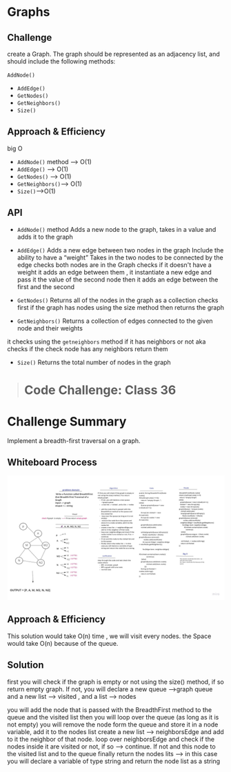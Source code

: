 

# Graphs


## Challenge
  create a Graph. The graph should be represented as an adjacency list, and should include the following methods:

   `AddNode()`
- `AddEdge()` 
- `GetNodes()` 
- `GetNeighbors()`
- `Size()`


## Approach & Efficiency
big O 

- `AddNode()` method --> O(1)
- `AddEdge()` --> O(1)
- `GetNodes()` --> O(1)
- `GetNeighbors()`--> O(1)
- `Size()`-->O(1)



## API

- `AddNode()` method 
Adds a new node to the graph, takes in a value and adds it to the graph 

- `AddEdge()`
Adds a new edge between two nodes in the graph
Include the ability to have a “weight”
Takes in the two nodes to be connected by the edge
checks both nodes are in the Graph
checks if  it doesn't have a weight
it adds an edge between them , it instantiate a new edge and pass it the value of the second node 
then it  adds an edge between the first and the second 



- `GetNodes()`
Returns all of the nodes in the graph as a collection 
checks first if the graph has nodes using the size method then returns the graph  

- `GetNeighbors()`
Returns a collection of edges connected to the given node and their weights

 it checks using the `getneighbors` method if it has neighbors or not
 aka  checks  if the check node has any neighbors return them

- `Size()`
Returns the total number of nodes in the graph



> # Code Challenge: Class 36
 

 # Challenge Summary
Implement a breadth-first traversal on a graph.

## Whiteboard Process
![](../assets/BFS.jpg)

## Approach & Efficiency
This solution would take O(n) time , we will visit every nodes.
the  Space  would take O(n) because of the queue.

## Solution

first you will check if the graph is empty or not using the size() method, if so return empty graph. 
If not, you will declare a new queue -->graph queue 
and a new list --> visited , and a list --> nodes 

you will add the node that is passed with the  BreadthFirst method to the queue and the visited list 
then you will loop over the queue (as long as it is not empty)
you will remove the node form the queue and store it in a node variable, add it to the nodes list 
create a new list --> neighborsEdge and add to it the neighbor of that node. 
loop over neighborsEdge and check if the nodes inside it are visited or not, if so --> continue. 
If not and this node to the visited list and to the queue 
finally return the nodes lits --> in this case you will declare a variable of type string and return the node list as a string 




